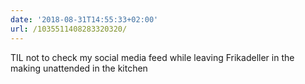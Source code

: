 ```yaml
---
date: '2018-08-31T14:55:33+02:00'
url: /1035511408283320320/
---
```

TIL not to check my social media feed while leaving Frikadeller in the making unattended in the kitchen
